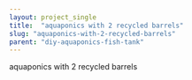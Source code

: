 ```yaml
---
layout: project_single
title:  "aquaponics with 2 recycled barrels"
slug: "aquaponics-with-2-recycled-barrels"
parent: "diy-aquaponics-fish-tank"
---
```

aquaponics with 2 recycled barrels
